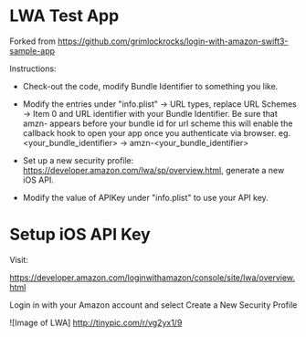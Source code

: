 # LWA Test App

Forked from https://github.com/grimlockrocks/login-with-amazon-swift3-sample-app

Instructions:
* Check-out the code, modify Bundle Identifier to something you like.
* Modify the entries under "info.plist" -> URL types, replace URL Schemes -> Item 0 and URL identifier with your Bundle Identifier.
Be sure that amzn- appears before your bundle id for url scheme this will enable the callback hook to open your app once you authenticate via browser.
eg. <your_bundle_identifier> -> amzn-<your_bundle_identifier>


* Set up a new security profile: https://developer.amazon.com/lwa/sp/overview.html, generate a new iOS API. 
* Modify the value of APIKey under "info.plist" to use your API key. 

# Setup iOS API Key

Visit:

https://developer.amazon.com/loginwithamazon/console/site/lwa/overview.html

Login in with your Amazon account and select Create a New Security Profile

![Image of LWA] http://tinypic.com/r/vg2yx1/9
